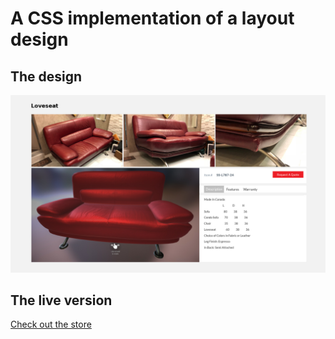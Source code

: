 # A CSS implementation of a layout design
## The design
![](./S3DWEB1.jpg)

## The live version
[Check out the store](https://spti.github.io/a-store/dist/index.html)
